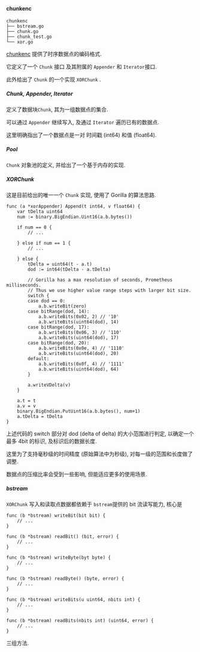 #### chunkenc

```
chunkenc
├── bstream.go
├── chunk.go
├── chunk_test.go
└── xor.go
```



[chunkenc](https://godoc.org/github.com/prometheus/tsdb/chunkenc) 提供了时序数据点的编码格式.

它定义了一个 `Chunk` 接口 及其附属的 `Appender` 和 `Iterator`接口.

此外给出了 `Chunk` 的一个实现 `XORChunk` .



##### Chunk, Appender, Iterator

定义了数据块`Chunk`, 其为一组数据点的集合.

可以通过 `Appender` 继续写入, 及通过 `Iterator` 遍历已有的数据点.

这里明确指出了一个数据点是一对 时间戳 (int64) 和值 (float64).



##### Pool

`Chunk` 对象池的定义, 并给出了一个基于内存的实现.



##### XORChunk

这是目前给出的唯一一个 `Chunk` 实现, 使用了 Gorilla 的算法思路.

```
func (a *xorAppender) Append(t int64, v float64) {
	var tDelta uint64
	num := binary.BigEndian.Uint16(a.b.bytes())

	if num == 0 {
		// ...

	} else if num == 1 {
		// ...

	} else {
		tDelta = uint64(t - a.t)
		dod := int64(tDelta - a.tDelta)

		// Gorilla has a max resolution of seconds, Prometheus milliseconds.
		// Thus we use higher value range steps with larger bit size.
		switch {
		case dod == 0:
			a.b.writeBit(zero)
		case bitRange(dod, 14):
			a.b.writeBits(0x02, 2) // '10'
			a.b.writeBits(uint64(dod), 14)
		case bitRange(dod, 17):
			a.b.writeBits(0x06, 3) // '110'
			a.b.writeBits(uint64(dod), 17)
		case bitRange(dod, 20):
			a.b.writeBits(0x0e, 4) // '1110'
			a.b.writeBits(uint64(dod), 20)
		default:
			a.b.writeBits(0x0f, 4) // '1111'
			a.b.writeBits(uint64(dod), 64)
		}

		a.writeVDelta(v)
	}

	a.t = t
	a.v = v
	binary.BigEndian.PutUint16(a.b.bytes(), num+1)
	a.tDelta = tDelta
}
```



上述代码的 switch 部分对 dod (delta of delta) 的大小范围进行判定, 以确定一个最多 4bit 的标识, 及标识后的数据长度.

这里为了支持毫秒级的时间精度 (原始算法中为秒级), 对每一级的范围和长度做了调整.

数据点的压缩比率会受到一些影响, 但能适应更多的使用场景.



##### bstream

`XORChunk` 写入和读取点数据都依赖于 `bstream`提供的 bit 流读写能力, 核心是

```
func (b *bstream) writeBit(bit bit) {
	// ...
}

func (b *bstream) readBit() (bit, error) {
	// ...
}
```

```
func (b *bstream) writeByte(byt byte) {
	// ...
}

func (b *bstream) readByte() (byte, error) {
	// ...
}
```

```
func (b *bstream) writeBits(u uint64, nbits int) {
	// ...
}

func (b *bstream) readBits(nbits int) (uint64, error) {
	// ...
}
```

三组方法.